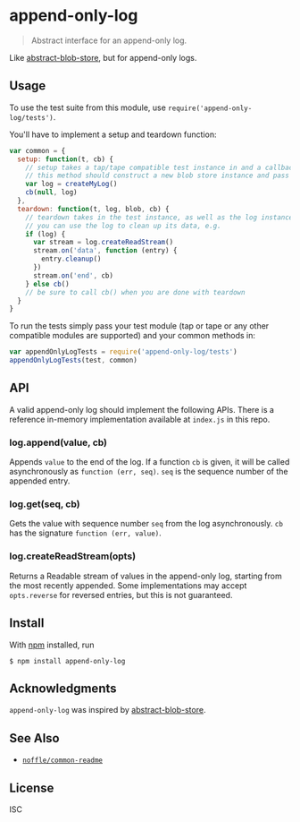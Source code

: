 # append-only-log

> Abstract interface for an append-only log.

Like [abstract-blob-store](https://github.com/maxogden/abstract-blob-store), but
for append-only logs.

## Usage

To use the test suite from this module, use `require('append-only-log/tests')`.

You'll have to implement a setup and teardown function:

```js
var common = {
  setup: function(t, cb) {
    // setup takes a tap/tape compatible test instance in and a callback
    // this method should construct a new blob store instance and pass it to the callback:
    var log = createMyLog()
    cb(null, log)
  },
  teardown: function(t, log, blob, cb) {
    // teardown takes in the test instance, as well as the log instance
    // you can use the log to clean up its data, e.g.
    if (log) {
      var stream = log.createReadStream()
      stream.on('data', function (entry) {
        entry.cleanup()
      })
      stream.on('end', cb)
    } else cb()
    // be sure to call cb() when you are done with teardown
  }
}
```

To run the tests simply pass your test module (tap or tape or any other
compatible modules are supported) and your common methods in:

```js
var appendOnlyLogTests = require('append-only-log/tests')
appendOnlyLogTests(test, common)
```

## API

A valid append-only log should implement the following APIs. There is a
reference in-memory implementation available at `index.js` in this repo.

### log.append(value, cb)

Appends `value` to the end of the log. If a function `cb` is given, it will be
called asynchronously as `function (err, seq)`. `seq` is the sequence number of
the appended entry.

### log.get(seq, cb)

Gets the value with sequence number `seq` from the log asynchronously. `cb` has
the signature `function (err, value)`.

### log.createReadStream(opts)

Returns a Readable stream of values in the append-only log, starting from the
most recently appended. Some implementations may accept `opts.reverse` for
reversed entries, but this is not guaranteed.


## Install

With [npm](https://npmjs.org/) installed, run

```
$ npm install append-only-log
```

## Acknowledgments

`append-only-log` was inspired by
[abstract-blob-store](https://github.com/maxogden/abstract-blob-store).

## See Also

- [`noffle/common-readme`](https://github.com/noffle/common-readme)

## License

ISC
